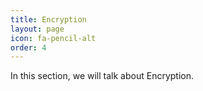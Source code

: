 ```yaml
---
title: Encryption
layout: page
icon: fa-pencil-alt
order: 4
---
```


In this section, we will talk about Encryption.
